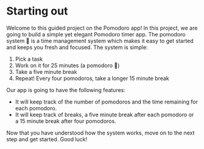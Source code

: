 # Starting out

Welcome to this guided project on the Pomodoro app! In this project, we are going to build a simple yet elegant Pomodoro timer app. The pomodoro system :tomato: is a time management system which makes it easy to get started and keeps you fresh and focused. The system is simple:

1. Pick a task
2. Work on it for 25 minutes (a pomodoro :tomato:)
3. Take a five minute break
4. Repeat! Every four pomodoros, take a longer 15 minute break

Our app is going to have the following features:

- It will keep track of the number of pomodoros and the time remaining for each pomodoro.
- It will keep track of breaks, a five minute break after each pomodoro or a 15 minute break after four pomodoros.

Now that you have understood how the system works, move on to the next step and
get started. Good luck!
